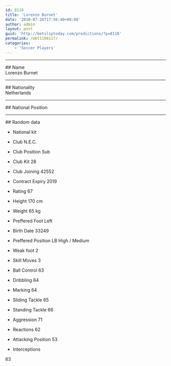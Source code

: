 ```yaml
---
id: 8118
title: 'Lorenzo Burnet'
date: '2010-07-26T17:56:40+00:00'
author: admin
layout: post
guid: 'http://betsliptoday.com/predictions/?p=8118'
permalink: /mbt1108117/
categories:
    - 'Soccer Players'
---
```


- - - - - -

\## Name  
 Lorenzo Burnet

- - - - - -

\## Nationality  
 Netherlands

- - - - - -

\## National Position

- - - - - -

\## Random data

- National kit
- Club
 N.E.C.

- Club Position
 Sub

- Club Kit
 28

- Club Joining
 42552

- Contract Expiry
 2019

- Rating
 67

- Height
 170 cm

- Weight
 65 kg

- Preffered Foot
 Left

- Birth Date
 33249

- Preffered Position
 LB High / Medium

- Weak foot
 2

- Skill Moves
 3

- Ball Control
 63

- Dribbling
 64

- Marking
 64

- Sliding Tackle
 65

- Standing Tackle
 66

- Aggression
 71

- Reactions
 62

- Attacking Position
 53

- Interceptions

 63